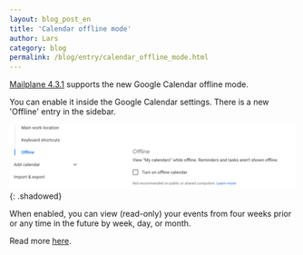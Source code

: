```yaml
---
layout: blog_post_en
title: 'Calendar offline mode'
author: Lars
category: blog
permalink: /blog/entry/calendar_offline_mode.html
---
```


[Mailplane 4.3.1](/releases/mailplane4.html#4859) supports the new Google Calendar offline mode.

You can enable it inside the Google Calendar settings. There is a new 'Offline' entry in the sidebar.

![](/assets/blog/2021-02-01-calendar_offline_mode/calendar_offline_setting@2x.png){: .shadowed}

When enabled, you can view (read-only) your events from four weeks prior or any time in the future by week, day, or month.

Read more [here](https://workspaceupdates.googleblog.com/2021/01/enable-offline-support-for-google-calendar-on-desktop-web.html).